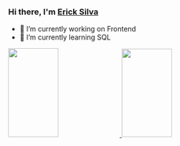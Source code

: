 ### Hi there, I'm [Erick Silva](https://ericksilvadev.github.io/)

* 🔭 I’m currently working on Frontend
* 🌱 I’m currently learning SQL

 <div style="display: flex justify-content: center">
  <a href="https://github.com/ericksilvadev">
  <img height="180em" width="45%" src="https://github-readme-stats.vercel.app/api?username=ericksilvadev&show_icons=true&theme=dracula&include_all_commits=true&count_private=true"/>
  <img height="179em" width="45%" src="https://github-readme-stats.vercel.app/api/top-langs/?username=ericksilvadev&layout=compact&langs_count=7&theme=dracula"/>
</div>

